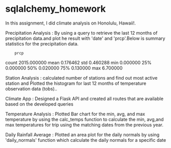 # sqlalchemy_homework
In this assignment, I did climate analysis on Honolulu, Hawaii!. 

Precipitation Analysis : By using a query to retrieve the last 12 months of precipitation data.and plot he result with 'date' and                                    'prcp'.Below is summary statistics for the precipitation data.

        prcp
count	2015.000000
mean	0.176462
std	0.460288
min	0.000000
25%	0.000000
50%	0.020000
75%	0.130000
max	6.700000

Station Analysis :     calculated number of stations and find out most active station and Plotted the histogram for last 12 months of                              temperature observation data (tobs)..

Climate App :           Designed a Flask API and created all routes that are available based on the developed queries

Temperature Analysis :  Plotted Bar chart for the min, avg, and max temperature by using  the calc_temps function to calculate the min,                             avg,and max temperatures for  trip using the matching dates from the previous year.

Daily Rainfall Average : Plotted an area plot  for the daily normals by using 'daily_normals' function which calculate the daily normals                             for a specific date
